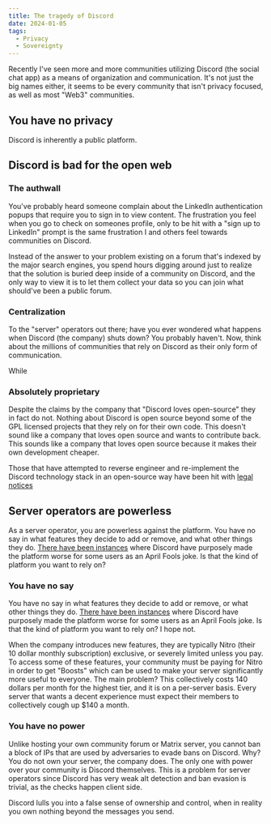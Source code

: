 ```yaml
---
title: The tragedy of Discord
date: 2024-01-05
tags:
  - Privacy
  - Sovereignty
---
```

Recently I've seen more and more communities utilizing Discord (the social chat app) as a means of organization and communication. It's not just the big names either, it seems to be every community that isn't privacy focused, as well as most "Web3" communities.

## You have no privacy
Discord is inherently a public platform. 
## Discord is bad for the open web
### The authwall
You've probably heard someone complain about the LinkedIn authentication popups that require you to sign in to view content. The frustration you feel when you go to check on someones profile, only to be hit with a "sign up to LinkedIn" prompt is the same frustration I and others feel towards communities on Discord.

Instead of the answer to your problem existing on a forum that's indexed by the major search engines, you spend hours digging around just to realize that the solution is buried deep inside of a community on Discord, and the only way to view it is to let them collect your data so you can join what should've been a public forum.

### Centralization
To the "server" operators out there; have you ever wondered what happens when Discord (the company) shuts down? You probably haven't. Now, think about the millions of communities that rely on Discord as their only form of communication.

While 
### Absolutely proprietary
Despite the claims by the company that "Discord loves open-source" they in fact do not. Nothing about Discord is open source beyond some of the GPL licensed projects that they rely on for their own code. This doesn't sound like a company that loves open source and wants to contribute back. This sounds like a company that loves open source because it makes their own development cheaper.

Those that have attempted to reverse engineer and re-implement the Discord technology stack in an open-source way have been hit with [legal notices]()

## Server operators are powerless
As a server operator, you are powerless against the platform. You have no say in what features they decide to add or remove, and what other things they do. [There have been instances](https://discord.com/blog/light-theme-redeemed) where Discord have purposely made the platform worse for some users as an April Fools joke. Is that the kind of platform you want to rely on?

### You have no say
You have no say in what features they decide to add or remove, or what other things they do. [There have been instances](https://discord.com/blog/light-theme-redeemed) where Discord have purposely made the platform worse for some users as an April Fools joke. Is that the kind of platform you want to rely on? I hope not.

When the company introduces new features, they are typically Nitro (their 10 dollar monthly subscription) exclusive, or severely limited unless you pay. To access some of these features, your community must be paying for Nitro in order to get "Boosts" which can be used to make your server significantly more useful to everyone. The main problem? This collectively costs 140 dollars per month for the highest tier, and it is on a per-server basis. Every server that wants a decent experience must expect their members to collectively cough up $140 a month.

### You have no power
Unlike hosting your own community forum or Matrix server, you cannot ban a block of IPs that are used by adversaries to evade bans on Discord. Why? You do not own your server, the company does. The only one with power over your community is Discord themselves. This is a problem for server operators since Discord has very weak alt detection and ban evasion is trivial, as the checks happen client side.

Discord lulls you into a false sense of ownership and control, when in reality you own nothing beyond the messages you send.
